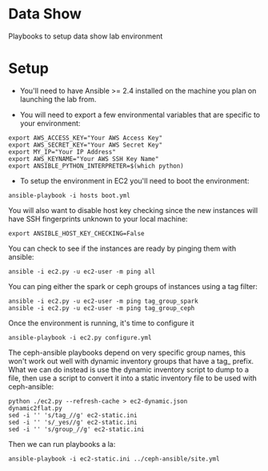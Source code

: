 # Data Show

Playbooks to setup data show lab environment

# Setup

- You'll need to have Ansible >= 2.4 installed on the machine you plan on
launching the lab from.

- You will need to export a few environmental variables that are specific to
your environment:

```
export AWS_ACCESS_KEY="Your AWS Access Key"
export AWS_SECRET_KEY="Your AWS Secret Key"
export MY_IP="Your IP Address"
export AWS_KEYNAME="Your AWS SSH Key Name"
export ANSIBLE_PYTHON_INTERPRETER=$(which python)
```

- To setup the environment in EC2 you'll need to boot the environment:

```ansible-playbook -i hosts boot.yml```

You will also want to disable host key checking since the new instances will
have SSH fingerprints unknown to your local machine:

```export ANSIBLE_HOST_KEY_CHECKING=False```

You can check to see if the instances are ready by pinging them with ansible:

```ansible -i ec2.py -u ec2-user -m ping all```

You can ping either the spark or ceph groups of instances using a tag filter:

```
ansible -i ec2.py -u ec2-user -m ping tag_group_spark
ansible -i ec2.py -u ec2-user -m ping tag_group_ceph
```

Once the environment is running, it's time to configure it

```ansible-playbook -i ec2.py configure.yml```

The ceph-ansible playbooks depend on very specific group names, this won't work
out well with dynamic inventory groups that have a tag_ prefix. What we can do
instead is use the dynamic inventory script to dump to a file, then use a
script to convert it into a static inventory file to be used with ceph-ansible:

```
python ./ec2.py --refresh-cache > ec2-dynamic.json
dynamic2flat.py
sed -i '' 's/tag_//g' ec2-static.ini
sed -i '' 's/_yes//g' ec2-static.ini
sed -i '' 's/group_//g' ec2-static.ini
``` 

Then we can run playbooks a la:

```ansible-playbook -i ec2-static.ini ../ceph-ansible/site.yml```
